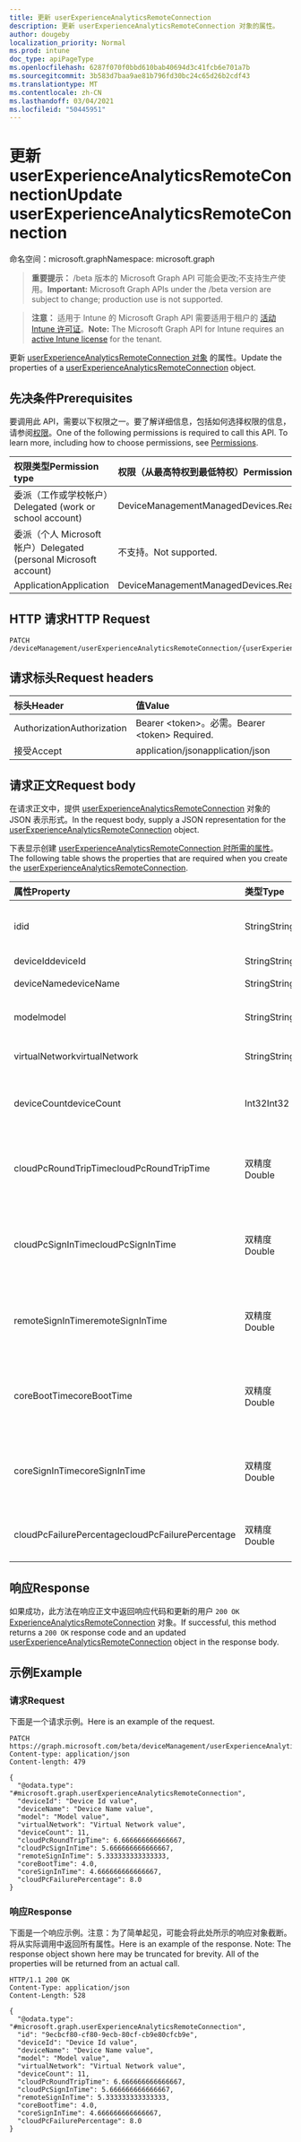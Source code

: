 ```yaml
---
title: 更新 userExperienceAnalyticsRemoteConnection
description: 更新 userExperienceAnalyticsRemoteConnection 对象的属性。
author: dougeby
localization_priority: Normal
ms.prod: intune
doc_type: apiPageType
ms.openlocfilehash: 6287f070f0bbd610bab40694d3c41fcb6e701a7b
ms.sourcegitcommit: 3b583d7baa9ae81b796fd30bc24c65d26b2cdf43
ms.translationtype: MT
ms.contentlocale: zh-CN
ms.lasthandoff: 03/04/2021
ms.locfileid: "50445951"
---
```

# <a name="update-userexperienceanalyticsremoteconnection"></a><span data-ttu-id="0291b-103">更新 userExperienceAnalyticsRemoteConnection</span><span class="sxs-lookup"><span data-stu-id="0291b-103">Update userExperienceAnalyticsRemoteConnection</span></span>

<span data-ttu-id="0291b-104">命名空间：microsoft.graph</span><span class="sxs-lookup"><span data-stu-id="0291b-104">Namespace: microsoft.graph</span></span>

> <span data-ttu-id="0291b-105">**重要提示：** /beta 版本的 Microsoft Graph API 可能会更改;不支持生产使用。</span><span class="sxs-lookup"><span data-stu-id="0291b-105">**Important:** Microsoft Graph APIs under the /beta version are subject to change; production use is not supported.</span></span>

> <span data-ttu-id="0291b-106">**注意：** 适用于 Intune 的 Microsoft Graph API 需要适用于租户的 [活动 Intune 许可证](https://go.microsoft.com/fwlink/?linkid=839381)。</span><span class="sxs-lookup"><span data-stu-id="0291b-106">**Note:** The Microsoft Graph API for Intune requires an [active Intune license](https://go.microsoft.com/fwlink/?linkid=839381) for the tenant.</span></span>

<span data-ttu-id="0291b-107">更新 [userExperienceAnalyticsRemoteConnection 对象](../resources/intune-devices-userexperienceanalyticsremoteconnection.md) 的属性。</span><span class="sxs-lookup"><span data-stu-id="0291b-107">Update the properties of a [userExperienceAnalyticsRemoteConnection](../resources/intune-devices-userexperienceanalyticsremoteconnection.md) object.</span></span>

## <a name="prerequisites"></a><span data-ttu-id="0291b-108">先决条件</span><span class="sxs-lookup"><span data-stu-id="0291b-108">Prerequisites</span></span>
<span data-ttu-id="0291b-p101">要调用此 API，需要以下权限之一。要了解详细信息，包括如何选择权限的信息，请参阅[权限](/graph/permissions-reference)。</span><span class="sxs-lookup"><span data-stu-id="0291b-p101">One of the following permissions is required to call this API. To learn more, including how to choose permissions, see [Permissions](/graph/permissions-reference).</span></span>

|<span data-ttu-id="0291b-111">权限类型</span><span class="sxs-lookup"><span data-stu-id="0291b-111">Permission type</span></span>|<span data-ttu-id="0291b-112">权限（从最高特权到最低特权）</span><span class="sxs-lookup"><span data-stu-id="0291b-112">Permissions (from most to least privileged)</span></span>|
|:---|:---|
|<span data-ttu-id="0291b-113">委派（工作或学校帐户）</span><span class="sxs-lookup"><span data-stu-id="0291b-113">Delegated (work or school account)</span></span>|<span data-ttu-id="0291b-114">DeviceManagementManagedDevices.ReadWrite.All</span><span class="sxs-lookup"><span data-stu-id="0291b-114">DeviceManagementManagedDevices.ReadWrite.All</span></span>|
|<span data-ttu-id="0291b-115">委派（个人 Microsoft 帐户）</span><span class="sxs-lookup"><span data-stu-id="0291b-115">Delegated (personal Microsoft account)</span></span>|<span data-ttu-id="0291b-116">不支持。</span><span class="sxs-lookup"><span data-stu-id="0291b-116">Not supported.</span></span>|
|<span data-ttu-id="0291b-117">Application</span><span class="sxs-lookup"><span data-stu-id="0291b-117">Application</span></span>|<span data-ttu-id="0291b-118">DeviceManagementManagedDevices.ReadWrite.All</span><span class="sxs-lookup"><span data-stu-id="0291b-118">DeviceManagementManagedDevices.ReadWrite.All</span></span>|

## <a name="http-request"></a><span data-ttu-id="0291b-119">HTTP 请求</span><span class="sxs-lookup"><span data-stu-id="0291b-119">HTTP Request</span></span>
<!-- {
  "blockType": "ignored"
}
-->
``` http
PATCH /deviceManagement/userExperienceAnalyticsRemoteConnection/{userExperienceAnalyticsRemoteConnectionId}
```

## <a name="request-headers"></a><span data-ttu-id="0291b-120">请求标头</span><span class="sxs-lookup"><span data-stu-id="0291b-120">Request headers</span></span>
|<span data-ttu-id="0291b-121">标头</span><span class="sxs-lookup"><span data-stu-id="0291b-121">Header</span></span>|<span data-ttu-id="0291b-122">值</span><span class="sxs-lookup"><span data-stu-id="0291b-122">Value</span></span>|
|:---|:---|
|<span data-ttu-id="0291b-123">Authorization</span><span class="sxs-lookup"><span data-stu-id="0291b-123">Authorization</span></span>|<span data-ttu-id="0291b-124">Bearer &lt;token&gt;。必需。</span><span class="sxs-lookup"><span data-stu-id="0291b-124">Bearer &lt;token&gt; Required.</span></span>|
|<span data-ttu-id="0291b-125">接受</span><span class="sxs-lookup"><span data-stu-id="0291b-125">Accept</span></span>|<span data-ttu-id="0291b-126">application/json</span><span class="sxs-lookup"><span data-stu-id="0291b-126">application/json</span></span>|

## <a name="request-body"></a><span data-ttu-id="0291b-127">请求正文</span><span class="sxs-lookup"><span data-stu-id="0291b-127">Request body</span></span>
<span data-ttu-id="0291b-128">在请求正文中，提供 [userExperienceAnalyticsRemoteConnection](../resources/intune-devices-userexperienceanalyticsremoteconnection.md) 对象的 JSON 表示形式。</span><span class="sxs-lookup"><span data-stu-id="0291b-128">In the request body, supply a JSON representation for the [userExperienceAnalyticsRemoteConnection](../resources/intune-devices-userexperienceanalyticsremoteconnection.md) object.</span></span>

<span data-ttu-id="0291b-129">下表显示创建 [userExperienceAnalyticsRemoteConnection 时所需的属性](../resources/intune-devices-userexperienceanalyticsremoteconnection.md)。</span><span class="sxs-lookup"><span data-stu-id="0291b-129">The following table shows the properties that are required when you create the [userExperienceAnalyticsRemoteConnection](../resources/intune-devices-userexperienceanalyticsremoteconnection.md).</span></span>

|<span data-ttu-id="0291b-130">属性</span><span class="sxs-lookup"><span data-stu-id="0291b-130">Property</span></span>|<span data-ttu-id="0291b-131">类型</span><span class="sxs-lookup"><span data-stu-id="0291b-131">Type</span></span>|<span data-ttu-id="0291b-132">说明</span><span class="sxs-lookup"><span data-stu-id="0291b-132">Description</span></span>|
|:---|:---|:---|
|<span data-ttu-id="0291b-133">id</span><span class="sxs-lookup"><span data-stu-id="0291b-133">id</span></span>|<span data-ttu-id="0291b-134">String</span><span class="sxs-lookup"><span data-stu-id="0291b-134">String</span></span>|<span data-ttu-id="0291b-135">用户体验分析远程连接实体的唯一标识符。</span><span class="sxs-lookup"><span data-stu-id="0291b-135">The unique identifier of the user experience analytics remote connection entity.</span></span>|
|<span data-ttu-id="0291b-136">deviceId</span><span class="sxs-lookup"><span data-stu-id="0291b-136">deviceId</span></span>|<span data-ttu-id="0291b-137">String</span><span class="sxs-lookup"><span data-stu-id="0291b-137">String</span></span>|<span data-ttu-id="0291b-138">设备的 ID。</span><span class="sxs-lookup"><span data-stu-id="0291b-138">The id of the device.</span></span>|
|<span data-ttu-id="0291b-139">deviceName</span><span class="sxs-lookup"><span data-stu-id="0291b-139">deviceName</span></span>|<span data-ttu-id="0291b-140">String</span><span class="sxs-lookup"><span data-stu-id="0291b-140">String</span></span>|<span data-ttu-id="0291b-141">设备的名称。</span><span class="sxs-lookup"><span data-stu-id="0291b-141">The name of the device.</span></span>|
|<span data-ttu-id="0291b-142">model</span><span class="sxs-lookup"><span data-stu-id="0291b-142">model</span></span>|<span data-ttu-id="0291b-143">String</span><span class="sxs-lookup"><span data-stu-id="0291b-143">String</span></span>|<span data-ttu-id="0291b-144">用户体验分析设备模型。</span><span class="sxs-lookup"><span data-stu-id="0291b-144">The user experience analytics device model.</span></span>|
|<span data-ttu-id="0291b-145">virtualNetwork</span><span class="sxs-lookup"><span data-stu-id="0291b-145">virtualNetwork</span></span>|<span data-ttu-id="0291b-146">String</span><span class="sxs-lookup"><span data-stu-id="0291b-146">String</span></span>|<span data-ttu-id="0291b-147">用户体验分析虚拟网络。</span><span class="sxs-lookup"><span data-stu-id="0291b-147">The user experience analytics virtual network.</span></span>|
|<span data-ttu-id="0291b-148">deviceCount</span><span class="sxs-lookup"><span data-stu-id="0291b-148">deviceCount</span></span>|<span data-ttu-id="0291b-149">Int32</span><span class="sxs-lookup"><span data-stu-id="0291b-149">Int32</span></span>|<span data-ttu-id="0291b-150">远程连接计数。</span><span class="sxs-lookup"><span data-stu-id="0291b-150">The count of remote connection.</span></span> <span data-ttu-id="0291b-151">有效值为 0 到 2147483647</span><span class="sxs-lookup"><span data-stu-id="0291b-151">Valid values 0 to 2147483647</span></span>|
|<span data-ttu-id="0291b-152">cloudPcRoundTripTime</span><span class="sxs-lookup"><span data-stu-id="0291b-152">cloudPcRoundTripTime</span></span>|<span data-ttu-id="0291b-153">双精度</span><span class="sxs-lookup"><span data-stu-id="0291b-153">Double</span></span>|<span data-ttu-id="0291b-154">云电脑设备的舍入提示时间。</span><span class="sxs-lookup"><span data-stu-id="0291b-154">The round tip time of Cloud PC Device.</span></span> <span data-ttu-id="0291b-155">有效值 0 到 1.79769313486232E+308</span><span class="sxs-lookup"><span data-stu-id="0291b-155">Valid values 0 to 1.79769313486232E+308</span></span>|
|<span data-ttu-id="0291b-156">cloudPcSignInTime</span><span class="sxs-lookup"><span data-stu-id="0291b-156">cloudPcSignInTime</span></span>|<span data-ttu-id="0291b-157">双精度</span><span class="sxs-lookup"><span data-stu-id="0291b-157">Double</span></span>|<span data-ttu-id="0291b-158">云电脑设备的登录时间。</span><span class="sxs-lookup"><span data-stu-id="0291b-158">The sign in time of Cloud PC Device.</span></span> <span data-ttu-id="0291b-159">有效值 0 到 1.79769313486232E+308</span><span class="sxs-lookup"><span data-stu-id="0291b-159">Valid values 0 to 1.79769313486232E+308</span></span>|
|<span data-ttu-id="0291b-160">remoteSignInTime</span><span class="sxs-lookup"><span data-stu-id="0291b-160">remoteSignInTime</span></span>|<span data-ttu-id="0291b-161">双精度</span><span class="sxs-lookup"><span data-stu-id="0291b-161">Double</span></span>|<span data-ttu-id="0291b-162">云电脑设备的远程登录时间。</span><span class="sxs-lookup"><span data-stu-id="0291b-162">The remote sign in time of Cloud PC Device.</span></span> <span data-ttu-id="0291b-163">有效值 0 到 1.79769313486232E+308</span><span class="sxs-lookup"><span data-stu-id="0291b-163">Valid values 0 to 1.79769313486232E+308</span></span>|
|<span data-ttu-id="0291b-164">coreBootTime</span><span class="sxs-lookup"><span data-stu-id="0291b-164">coreBootTime</span></span>|<span data-ttu-id="0291b-165">双精度</span><span class="sxs-lookup"><span data-stu-id="0291b-165">Double</span></span>|<span data-ttu-id="0291b-166">云电脑设备的核心启动时间。</span><span class="sxs-lookup"><span data-stu-id="0291b-166">The core boot time of Cloud PC Device.</span></span> <span data-ttu-id="0291b-167">有效值 0 到 1.79769313486232E+308</span><span class="sxs-lookup"><span data-stu-id="0291b-167">Valid values 0 to 1.79769313486232E+308</span></span>|
|<span data-ttu-id="0291b-168">coreSignInTime</span><span class="sxs-lookup"><span data-stu-id="0291b-168">coreSignInTime</span></span>|<span data-ttu-id="0291b-169">双精度</span><span class="sxs-lookup"><span data-stu-id="0291b-169">Double</span></span>|<span data-ttu-id="0291b-170">云电脑设备的核心登录时间。</span><span class="sxs-lookup"><span data-stu-id="0291b-170">The core sign in time of Cloud PC Device.</span></span> <span data-ttu-id="0291b-171">有效值 0 到 1.79769313486232E+308</span><span class="sxs-lookup"><span data-stu-id="0291b-171">Valid values 0 to 1.79769313486232E+308</span></span>|
|<span data-ttu-id="0291b-172">cloudPcFailurePercentage</span><span class="sxs-lookup"><span data-stu-id="0291b-172">cloudPcFailurePercentage</span></span>|<span data-ttu-id="0291b-173">双精度</span><span class="sxs-lookup"><span data-stu-id="0291b-173">Double</span></span>|<span data-ttu-id="0291b-174">云电脑设备的登录失败百分比。</span><span class="sxs-lookup"><span data-stu-id="0291b-174">The sign in failure percentage of Cloud PC Device.</span></span> <span data-ttu-id="0291b-175">有效值为 0 至 100</span><span class="sxs-lookup"><span data-stu-id="0291b-175">Valid values 0 to 100</span></span>|



## <a name="response"></a><span data-ttu-id="0291b-176">响应</span><span class="sxs-lookup"><span data-stu-id="0291b-176">Response</span></span>
<span data-ttu-id="0291b-177">如果成功，此方法在响应正文中返回响应代码和更新的用户 `200 OK` [ExperienceAnalyticsRemoteConnection](../resources/intune-devices-userexperienceanalyticsremoteconnection.md) 对象。</span><span class="sxs-lookup"><span data-stu-id="0291b-177">If successful, this method returns a `200 OK` response code and an updated [userExperienceAnalyticsRemoteConnection](../resources/intune-devices-userexperienceanalyticsremoteconnection.md) object in the response body.</span></span>

## <a name="example"></a><span data-ttu-id="0291b-178">示例</span><span class="sxs-lookup"><span data-stu-id="0291b-178">Example</span></span>

### <a name="request"></a><span data-ttu-id="0291b-179">请求</span><span class="sxs-lookup"><span data-stu-id="0291b-179">Request</span></span>
<span data-ttu-id="0291b-180">下面是一个请求示例。</span><span class="sxs-lookup"><span data-stu-id="0291b-180">Here is an example of the request.</span></span>
``` http
PATCH https://graph.microsoft.com/beta/deviceManagement/userExperienceAnalyticsRemoteConnection/{userExperienceAnalyticsRemoteConnectionId}
Content-type: application/json
Content-length: 479

{
  "@odata.type": "#microsoft.graph.userExperienceAnalyticsRemoteConnection",
  "deviceId": "Device Id value",
  "deviceName": "Device Name value",
  "model": "Model value",
  "virtualNetwork": "Virtual Network value",
  "deviceCount": 11,
  "cloudPcRoundTripTime": 6.666666666666667,
  "cloudPcSignInTime": 5.666666666666667,
  "remoteSignInTime": 5.333333333333333,
  "coreBootTime": 4.0,
  "coreSignInTime": 4.666666666666667,
  "cloudPcFailurePercentage": 8.0
}
```

### <a name="response"></a><span data-ttu-id="0291b-181">响应</span><span class="sxs-lookup"><span data-stu-id="0291b-181">Response</span></span>
<span data-ttu-id="0291b-p109">下面是一个响应示例。注意：为了简单起见，可能会将此处所示的响应对象截断。将从实际调用中返回所有属性。</span><span class="sxs-lookup"><span data-stu-id="0291b-p109">Here is an example of the response. Note: The response object shown here may be truncated for brevity. All of the properties will be returned from an actual call.</span></span>
``` http
HTTP/1.1 200 OK
Content-Type: application/json
Content-Length: 528

{
  "@odata.type": "#microsoft.graph.userExperienceAnalyticsRemoteConnection",
  "id": "9ecbcf80-cf80-9ecb-80cf-cb9e80cfcb9e",
  "deviceId": "Device Id value",
  "deviceName": "Device Name value",
  "model": "Model value",
  "virtualNetwork": "Virtual Network value",
  "deviceCount": 11,
  "cloudPcRoundTripTime": 6.666666666666667,
  "cloudPcSignInTime": 5.666666666666667,
  "remoteSignInTime": 5.333333333333333,
  "coreBootTime": 4.0,
  "coreSignInTime": 4.666666666666667,
  "cloudPcFailurePercentage": 8.0
}
```




